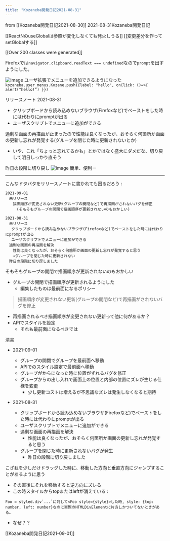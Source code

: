 ```yaml
---
title: "Kozaneba開発日記2021-08-31"
---
```


from [[Kozaneba開発日記2021-08-30]]
2021-08-31Kozaneba開発日記

[[ReactNのuseGlobalは参照が変化しなくても発火しうる]]
[[変更差分を作ってsetGlobalする]]

[[Over 200 classes were generated]]

Firefoxでは`navigator.clipboard.readText === undefined`なので`prompt`を出すようにした。

![image](https://gyazo.com/677d8dafc846263acb5e4bf05238db04/thumb/1000)
ユーザ拡張でメニューを追加できるようになった
`kozaneba.user_menus.Kozane.push({label: "hello", onClick: ()=>{ alert("hello!") }})`

リリースノート
2021-08-31
- クリップボードから読み込めないブラウザ(Firefoxなど)でペーストをした時には代わりにpromptが出る
- ユーザスクリプトでメニューに追加ができる

過剰な画面の再描画が止まったので性能は良くなったが、おそらく何箇所か画面の更新し忘れが発覚する(グループを閉じた時に更新されないとか)
- いや、これ「ちょっと忘れてるかも」とかではなく盛大にダメだな、切り戻して明日しっかり直そう

昨日の段階に切り戻し
![image](https://gyazo.com/e6e6759e11afd9f50ab66c229d90c61d/thumb/1000)
簡単、便利ー

---
こんなドタバタをリリースノートに書かれても困るだろう
:

```
2021-09-01
　未リリース
　　描画順序が変更されない更新(グループの開閉など)で再描画がされないバグを修正
　　　(そもそもグループの開閉で描画順序が更新されないのもおかしい)

2021-08-31
　未リリース
 　クリップボードから読み込めないブラウザ(Firefoxなど)でペーストをした時には代わりにpromptが出る
 　ユーザスクリプトでメニューに追加ができる
　過剰な画面の再描画を解決
　　性能は良くなったが、おそらく何箇所か画面の更新し忘れが発覚すると思う
　　→グループを閉じた時に更新されない
　昨日の段階に切り戻しました
```


そもそもグループの開閉で描画順序が更新されないのもおかしい
- グループの開閉で描画順序が更新されるようにした
    - 編集したものは最前面になるポリシー
> 描画順序が変更されない更新(グループの開閉など)で再描画がされないバグを修正
- 再描画されるべき描画順序が変更されない更新って他に何があるか？
- APIでスタイルを設定
    - それも最前面になるべきでは

清書
- 2021-09-01
    - グループの開閉でグループを最前面へ移動
    - APIでのスタイル設定で最前面へ移動
    - グループがからになった時に位置がずれるバグを修正
    - グループからの出し入れで画面上の位置と内部の位置にズレが生じる仕様を変更
        - 少し更新コストは増えるが不思議なズレは発生しなくなると期待

- 2021-08-31
    - クリップボードから読み込めないブラウザ(Firefoxなど)でペーストをした時には代わりにpromptが出る
    - ユーザスクリプトでメニューに追加ができる
    - 過剰な画面の再描画を解決
        - 性能は良くなったが、おそらく何箇所か画面の更新し忘れが発覚すると思う
    - グループを閉じた時に更新されないバグが発生
        - 昨日の段階に切り戻しました

こざねを少しだけドラッグした時に、移動した方向と垂直方向にジャンプすることがあるように思う
- その直後にそれを移動すると逆方向にズレる
- この時スタイルからtopまたはleftが消えている
:

```
Foo = styled.div`...`に対して<Foo style={style}>した時, style: {top: number, left: number}なのに実際のHTMLDivElementに片方しかついてないときがある。
```

- なぜ？？

[[Kozaneba開発日記2021-09-01]]